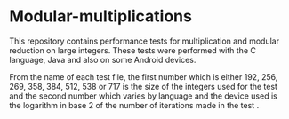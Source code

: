 # Modular-multiplications
This repository contains performance tests for multiplication and modular reduction on large integers.
These tests were performed with the C language, Java and also on some Android devices.

From the name of each test file, the first number which is either 192, 256, 269, 358, 384, 512, 538 or 717 is the size of the integers used for the test and the second number which varies by language and the device used is the logarithm in base 2 of the number of iterations made in the test .
